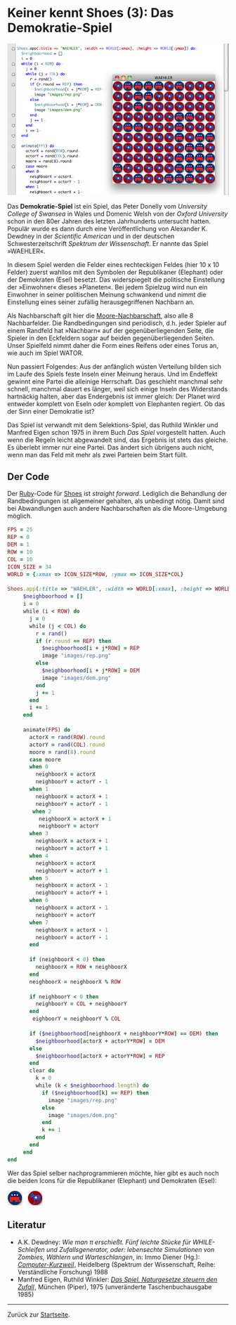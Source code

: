 # Keiner kennt Shoes (3): Das Demokratie-Spiel

![Das Demokratie-Spiel](images/demokratiespiel.png)

Das **Demokratie-Spiel** ist ein Spiel, das Peter Donelly vom *University College of Swansea* in Wales und Domenic Welsh von der *Oxford University* schon in den 80er Jahren des letzten Jahrhunderts untersucht hatten. Populär wurde es dann durch eine Veröffentlichung von Alexander K. Dewdney in der *Scientific American* und in der deutschen Schwesterzeitschrift *Spektrum der Wissenschaft*. Er nannte das Spiel »WAEHLER«.

In diesem Spiel werden die Felder eines rechteckigen Feldes (hier 10 x 10 Felder) zuerst wahllos mit den Symbolen der Republikaner (Elephant) oder der Demokraten (Esel) besetzt. Das widerspiegelt die politische Einstellung der »Einwohner« dieses »Planeten«. Bei jedem Spielzug wird nun ein Einwohner in seiner politischen Meinung schwankend und nimmt die Einstellung eines seiner zufällig herausgegriffenen Nachbarn an.

Als Nachbarschaft gilt hier die [Moore-Nachbarschaft][1], also alle 8 Nachbarfelder. Die Randbedingungen sind periodisch, d.h. jeder Spieler auf einem Randfeld hat »Nachbarn« auf der gegenüberliegenden Seite, die Spieler in den Eckfeldern sogar auf beiden gegenüberliegenden Seiten. Unser Spielfeld nimmt daher die Form eines Reifens oder eines Torus an, wie auch im Spiel WATOR.

[1]: http://cognitiones.kantel-chaos-team.de/programmierung/softcomputing/moorenb.html

Nun passiert Folgendes: Aus der anfänglich wüsten Verteilung bilden sich im Laufe des Spiels feste Inseln einer Meinung heraus. Und im Endeffekt gewinnt eine Partei die alleinige Herrschaft. Das geschieht manchmal sehr schnell, manchmal dauert es länger, weil sich einige Inseln des Widerstands hartnäckig halten, aber das Endergebnis ist immer gleich: Der Planet wird entweder komplett von Eseln oder komplett von Elephanten regiert. Ob das der Sinn einer Demokratie ist?

Das Spiel ist verwandt mit dem Selektions-Spiel, das Ruthild Winkler und Manfred Eigen schon 1975 in ihrem Buch *Das Spiel* vorgestellt hatten. Auch wenn die Regeln leicht abgewandelt sind, das Ergebnis ist stets das gleiche. Es überlebt immer nur eine Partei. Das ändert sich übrigens auch nicht, wenn man das Feld mit mehr als zwei Parteien beim Start füllt.

## Der Code

Der [Ruby][2]-Code für [Shoes][3] ist *straight forward*. Lediglich die Behandlung der Randbedingungen ist allgemeiner gehalten, als unbedingt nötig. Damit sind bei Abwandlungen auch andere Nachbarschaften als die Moore-Umgebung möglich.

[2]: http://cognitiones.kantel-chaos-team.de/programmierung/ruby/ruby.html
[3]: http://cognitiones.kantel-chaos-team.de/programmierung/creativecoding/shoes.html

~~~ruby
FPS = 25
REP = 0
DEM = 1
ROW = 10
COL = 10
ICON_SIZE = 34
WORLD = {:xmax => ICON_SIZE*ROW, :ymax => ICON_SIZE*COL}

Shoes.app(:title => "WAEHLER", :width => WORLD[:xmax], :height => WORLD[:ymax]) do
	 $neighboorhood = []
	 i = 0
	 while (i < ROW) do
	   j = 0
	   while (j < COL) do
	     r = rand()
	     if (r.round == REP) then
	       $neighboorhood[i + j*ROW] = REP
	       image "images/rep.png"
	     else
	       $neighboorhood[i + j*ROW] = DEM
	       image "images/dem.png"
	     end
	     j += 1
	   end
	   i += 1
	 end

	 animate(FPS) do
	   actorX = rand(ROW).round
	   actorY = rand(COL).round
	   moore = rand(8).round
	   case moore
	   when 0
	     neighboorX = actorX
	     neighboorY = actorY - 1
	   when 1
	     neighboorX = actorX + 1
	     neighboorY = actorY - 1
	    when 2
	      neighboorX = actorX + 1
	      neighboorY = actorY
	   when 3
	     neighboorX = actorX + 1
	     neighboorY = actorY + 1
	   when 4
	     neighboorX = actorX
	     neighboorY = actorY + 1
	   when 5
	     neighboorX = actorX - 1
	     neighboorY = actorY + 1
	   when 6
	     neighboorX = actorX - 1
	     neighboorY = actorY
	   when 7
	     neighboorX = actorX - 1
	     neighboorY = actorY - 1
	   end

	   if (neighboorX < 0) then
	     neighboorX = ROW + neighboorX
	   end
	   neighboorX = neighboorX % ROW

	   if neighboorY < 0 then
	     neighboorY = COL + neighboorY
	   end
	    eighboorY = neighboorY % COL

	   if ($neighboorhood[neighboorX + neighboorY*ROW] == DEM) then
	     $neighboorhood[actorX + actorY*ROW] = DEM
	   else
	     $neighboorhood[actorX + actorY*ROW] = REP
	   end
	   clear do
	     k = 0
	     while (k < $neighboorhood.length) do
	       if ($neighboorhood[k] == REP) then
	         image "images/rep.png"
	       else
	         image "images/dem.png"
	       end
	       k += 1
	     end  
	   end
	 end
end
~~~

Wer das Spiel selber nachprogrammieren möchte, hier gibt es auch noch die beiden Icons für die Republikaner (Elephant) und Demokraten (Esel):

![](images/rep.png) &nbsp; ![](images/dem.png)

## Literatur

  * A.K. Dewdney: *Wie man π erschießt. Fünf leichte Stücke für WHILE-Schleifen und Zufallsgenerator, oder: lebensechte Simulationen von Zombies, Wählern und Warteschlangen*, in: Immo Diener (Hg.): *<a href="http://www.amazon.de/gp/product/3922508502/ref=as_li_ss_tl?ie=UTF8&camp=1638&creative=19454&creativeASIN=3922508502&linkCode=as2&tag=derschockwell-21">Computer-Kurzweil</a><img src="http://www.assoc-amazon.de/e/ir?t=derschockwell-21&l=as2&o=3&a=3922508502" width="1" height="1" border="0" alt="" style="border:none !important; margin:0px !important;" />*, Heidelberg (Spektrum der Wissenschaft, Reihe: Verständliche Forschung) 1988
  * Manfred Eigen, Ruthild Winkler: *<a href="http://www.amazon.de/gp/product/3492204104/ref=as_li_ss_tl?ie=UTF8&camp=1638&creative=19454&creativeASIN=3492204104&linkCode=as2&tag=derschockwell-21">Das Spiel. Naturgesetze steuern den Zufall</a><img src="http://www.assoc-amazon.de/e/ir?t=derschockwell-21&l=as2&o=3&a=3492204104" width="1" height="1" border="0" alt="" style="border:none !important; margin:0px !important;" />*, München (Piper), 1975 (unveränderte Taschenbuchausgabe 1985)

---

Zurück zur [Startseite](index.html).